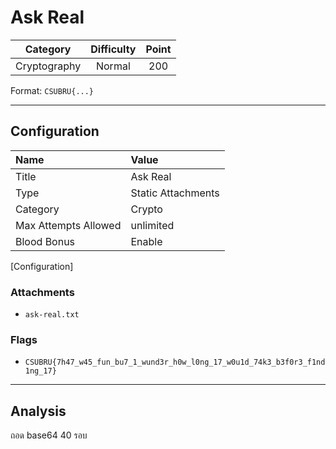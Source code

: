 # Ask Real

| Category | Difficulty | Point |
| :-: | :-: | :-: |
| Cryptography | Normal | 200 |

Format: `CSUBRU{...}`

---

## Configuration

| Name | Value |
| :- | :- |
| Title | Ask Real |
| Type | Static Attachments |
| Category | Crypto |
| Max Attempts Allowed | unlimited |
| Blood Bonus | Enable |

[Configuration]

### Attachments

- `ask-real.txt`

### Flags

- `CSUBRU{7h47_w45_fun_bu7_1_wund3r_h0w_l0ng_17_w0u1d_74k3_b3f0r3_f1nd1ng_17}`

---

## Analysis

ถอด base64 40 รอบ
